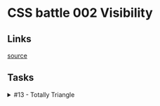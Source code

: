 # CSS battle 002 Visibility

## Links
[source](https://cssbattle.dev/battle/2)

## Tasks

<details>
  <summary>#13 - Totally Triangle</summary>

  [Task](https://cssbattle.dev/play/13)

    <p>
    <style>
      body {
        margin: 0;
        background: #0B2429
      }
      p {
        margin: -100;
        width: 200;
        height: 200;
        transform: rotate(45deg);background: #F3AC3C;
      }
    </style>

</details>
